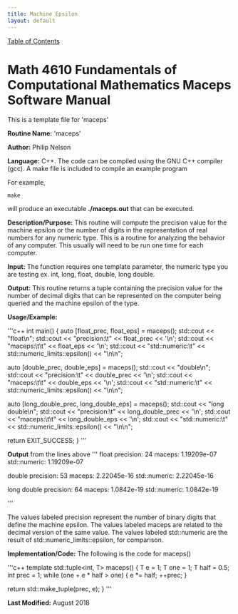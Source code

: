 ```yaml
---
title: Machine Epsilon
layout: default
---
```

<a href="https://philipnelson5.github.io/math4610/SoftwareManual"> Table of Contents </a>
# Math 4610 Fundamentals of Computational Mathematics Maceps Software Manual
This is a template file for 'maceps'

**Routine Name:** 'maceps'

**Author:** Philip Nelson

**Language:** C++. The code can be compiled using the GNU C++ compiler (gcc). A make file is included to compile an example program

For example,

    make

will produce an executable **./maceps.out** that can be executed.

**Description/Purpose:** This routine will compute the precision value for the machine epsilon or the number of digits
in the representation of real numbers for any numeric type. This is a routine for analyzing the behavior of any computer. This
usually will need to be run one time for each computer.

**Input:** The function requires one template parameter, the numeric type you are testing ex. int, long, float, double, long double.

**Output:** This routine returns a tuple containing the precision value for the number of decimal digits that can be represented on the computer being queried and the machine epsilon of the type.

**Usage/Example:**

'''c++
int main()
{
  auto [float_prec, float_eps] = maceps<float>();
  std::cout << "float\n";
  std::cout << "precision:\t" << float_prec << '\n';
  std::cout << "maceps:\t\t" << float_eps << '\n';
  std::cout << "std::numeric:\t" << std::numeric_limits<float>::epsilon()
            << "\n\n";

  auto [double_prec, double_eps] = maceps<double>();
  std::cout << "double\n";
  std::cout << "precision:\t" << double_prec << '\n';
  std::cout << "maceps:\t\t" << double_eps << '\n';
  std::cout << "std::numeric:\t" << std::numeric_limits<double>::epsilon()
            << "\n\n";

  auto [long_double_prec, long_double_eps] = maceps<long double>();
  std::cout << "long double\n";
  std::cout << "precision:\t" << long_double_prec << '\n';
  std::cout << "maceps:\t\t" << long_double_eps << '\n';
  std::cout << "std::numeric:\t" << std::numeric_limits<long double>::epsilon()
            << "\n\n";

  return EXIT_SUCCESS;
}
'''

**Output** from the lines above
'''
float
precision:	24
maceps:		1.19209e-07
std::numeric:	1.19209e-07

double
precision:	53
maceps:		2.22045e-16
std::numeric:	2.22045e-16

long double
precision:	64
maceps:		1.0842e-19
std::numeric:	1.0842e-19

'''

The values labeled precision represent the number of binary digits that define the machine epsilon.
The values labeled maceps are related to the decimal version of the same value.
The values labeled std::numeric are the result of std::numeric\_limits<type>::epsilon, for comparison.

**Implementation/Code:** The following is the code for maceps()

'''c++
template <typename T>
std::tuple<int, T> maceps()
{
  T e = 1;
  T one = 1;
  T half = 0.5;
  int prec = 1;
  while (one + e * half > one)
  {
    e *= half;
    ++prec;
  }

  return std::make_tuple(prec, e);
}
'''

**Last Modified:** August 2018
